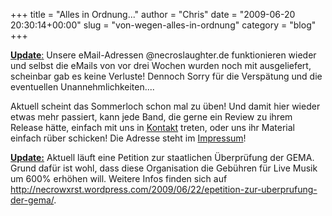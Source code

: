 +++
title = "Alles in Ordnung..."
author = "Chris"
date = "2009-06-20 20:30:14+00:00"
slug = "von-wegen-alles-in-ordnung"
category = "blog"
+++

<ins datetime="2009-06-23T09:20:30+00:00">**Update**:</ins> Unsere eMail-Adressen @necroslaughter.de funktionieren wieder und selbst die eMails von vor drei Wochen wurden noch mit ausgeliefert, scheinbar gab es keine Verluste! Dennoch Sorry für die Verspätung und die eventuellen Unannehmlichkeiten....

Aktuell scheint das Sommerloch schon mal zu üben! Und damit hier wieder etwas mehr passiert, kann jede Band, die gerne ein Review zu ihrem Release hätte, einfach mit uns in <a href="mailto:necroslaughter@arcor.de">Kontakt</a> treten, oder uns ihr Material einfach rüber schicken! Die Adresse steht im <a href="http://necroslaughter.de/impressum">Impressum</a>!

<ins datetime="2009-06-22T10:53:32+00:00">**Update:**</ins> Aktuell läuft eine Petition zur staatlichen Überprüfung der GEMA. Grund dafür ist wohl, dass diese Organisation die Gebühren für Live Musik um 600% erhöhen will. Weitere Infos finden sich auf <a href="http://necrowxrst.wordpress.com/2009/06/22/epetition-zur-uberprufung-der-gema/">http://necrowxrst.wordpress.com/2009/06/22/epetition-zur-uberprufung-der-gema/</a>.
